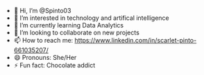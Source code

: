 - 👋 Hi, I’m @Spinto03
- 👀 I’m interested in technology and artifical intelligence 
- 🌱 I’m currently learning Data Analytics
- 💞️ I’m looking to collaborate on new projects
- 📫 How to reach me: https://www.linkedin.com/in/scarlet-pinto-661035207/ 
- 😄 Pronouns: She/Her
- ⚡ Fun fact: Chocolate addict 

<!---
Spinto03/Spinto03 is a ✨ special ✨ repository because its `README.md` (this file) appears on your GitHub profile.
You can click the Preview link to take a look at your changes.
--->
